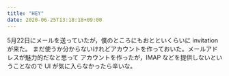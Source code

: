 ```yaml
---
title: "HEY"
date: 2020-06-25T13:18:18+09:00
---
```


5月22日にメールを送っていたが，僕のところにもおとといくらいに invitation が来た。
まだ使うか分からないけれどアカウントを作っておいた。メールアドレスが魅力的だなと思って
アカウントを作ったが，IMAP などを提供しないということなので UI が気に入らなかったら辛いな。
